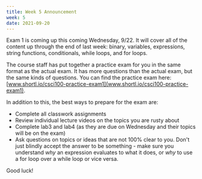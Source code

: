 ```yaml
---
title: Week 5 Announcement
week: 5
date: 2021-09-20
---
```


Exam 1 is coming up this coming Wednesday, 9/22. It will cover all of the content up through the end of last week: binary, variables, expressions, string functions, conditionals, while loops, and for loops.

The course staff has put together a practice exam for you in the same format as the actual exam. It has more questions than the actual exam, but the same kinds of questions.
You can find the practice exam here: [www.shortl.io/csci100-practice-exam1](www.shortl.io/csci100-practice-exam1).

In addition to this, the best ways to prepare for the exam are:
- Complete all classwork assignments
- Review individual lecture videos on the topics you are rusty about
- Complete lab3 and lab4 (as they are due on Wednesday and their topics will be on the exam)
- Ask questions on topics or ideas that are not 100% clear to you. Don't just blindly accept the answer to be something - make sure you understand *why* an expression evaluates to what it does, or *why* to use a for loop over a while loop or vice versa.

Good luck!
